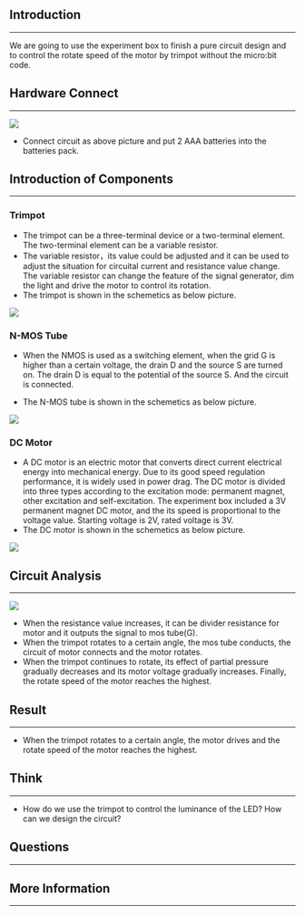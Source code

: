## Introduction ##
---
We are going to use the experiment box to finish a pure circuit design and to control the rotate speed of the motor by trimpot without the micro:bit code. 

## Hardware Connect ##
---

![](https://i.imgur.com/VO9NEwe.png)

- Connect circuit as above picture and put 2 AAA batteries into the batteries pack.

## Introduction of Components ##
---
### Trimpot ###

- The trimpot can be a three-terminal device or a two-terminal element. The two-terminal element can be a variable resistor. 
- The variable resistor，its value could be adjusted and it can be used to adjust the situation for circuital current and resistance value change. The variable resistor can change the feature of the signal generator, dim the light and drive the motor to control its rotation. 
- The trimpot is shown in the schemetics as below picture.

![](https://i.imgur.com/H4BlhWs.jpg)


### N-MOS Tube ###

- When the NMOS is used as a switching element, when the grid G is higher than a certain voltage, the drain D and the source S are turned on. The drain D is equal to the potential of the source S. And the circuit is connected.

- The N-MOS tube is shown in the schemetics as below picture. 

![](https://i.imgur.com/pAPvoYd.jpg)

### DC Motor ###

- A DC motor is an electric motor that converts direct current electrical energy into mechanical energy. Due to its good speed regulation performance, it is widely used in power drag. The DC motor is divided into three types according to the excitation mode: permanent magnet, other excitation and self-excitation. The experiment box included a 3V permanent magnet DC motor, and the its speed is proportional to the voltage value. Starting voltage is 2V, rated voltage is 3V. 
- The DC motor is shown in the schemetics as below picture.

![](https://i.imgur.com/w9gVNIj.jpg)

## Circuit Analysis ##
---

![](https://i.imgur.com/HH1dh6R.png)

- When the resistance value increases, it can be divider resistance for motor and  it outputs the signal to mos tube(G). 
- When the trimpot rotates to a certain angle, the mos tube conducts, the circuit of motor connects and the motor rotates. 
- When the trimpot continues to rotate, its effect of partial pressure gradually decreases and its motor voltage gradually increases. Finally, the rotate speed of the motor reaches the highest. 

## Result
---

- When the trimpot rotates to a certain angle, the motor drives and the rotate speed of the motor reaches the highest.

## Think
---

- How do we use the trimpot to control the luminance of the LED? How can we design the circuit?

## Questions
---

## More Information  
---

